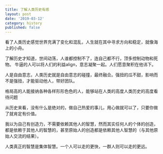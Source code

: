```yaml
---
title: 了解人类历史有感
layout: post
date: '2019-03-12'
category: history
published: false
---
```


看了人类历史感觉世界充满了变化和混乱，人生就在其中寻求方向和稳定，就像海上的小舟。

了解历史才知道，世间动荡，人谁都控制不了，连自己都不行，顶多控制动物和死物。
牛逼的人可以将人们的利益align，意志凝聚一起。人们愿意聚积在他讳下。

人是自由意志，人类历史就是自由意志的碰撞，最终融合。强扭的瓜不甜，影响而不是强扭，才能驱动他人，带好团队。

格局高的人能接纳各种各样形形色色的人，能够站在人类的高度人类历史的高度看待问题

从历史来看，没有什么是绝对的，做自己热爱的事儿，用心做就可以了，只要你做了就肯定有价值。


我以为自己有创造力，不需要依赖其他人的智慧，然而其实任何人的个体的创造，都是依赖于其他人的智慧的，甚至原始人的创造都是依赖其他人智慧的（与其他原始人交流的结果）。

人类真正的智慧是集体智慧。一个人可以走的更快，一群人则可以走的更远。
